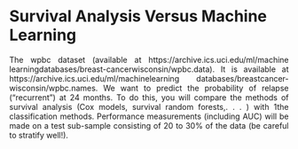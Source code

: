# Survival Analysis Versus Machine Learning

<p align='justify'>The wpbc dataset (available at https://archive.ics.uci.edu/ml/machine learningdatabases/breast-cancerwisconsin/wpbc.data). It is available at https://archive.ics.uci.edu/ml/machinelearning databases/breastcancer-wisconsin/wpbc.names. We want to predict the probability of relapse (“recurrent”) at 24 months. To do this, you will compare the methods of survival analysis (Cox models, survival random forests,. . . ) with 1the classification methods. Performance measurements (including AUC) will be made on a test sub-sample consisting of 20 to 30% of the data (be careful to stratify well!).</p>
